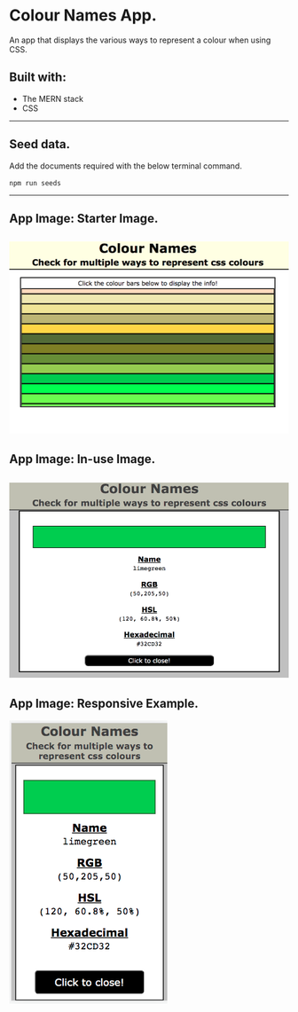 # Colour Names App.

An app that displays the various ways to represent a colour when using CSS.

## Built with:
* The MERN stack
* CSS
---
## Seed data.

Add the documents required with the below terminal command.

```
npm run seeds
```
---
## App Image: Starter Image.
![Starter View](readme_images/readme_app_pic_1.png)
---
## App Image: In-use Image.
![In-use Example](readme_images/readme_app_pic_2.png)
---
## App Image: Responsive Example.
![Responsive Example](readme_images/readme_app_pic_3.png)
